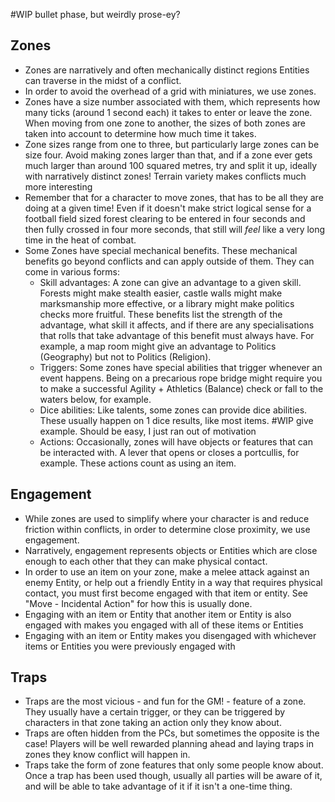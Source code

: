 #WIP bullet phase, but weirdly prose-ey?

## Zones

- Zones are narratively and often mechanically distinct regions Entities can traverse in the midst of a conflict.
- In order to avoid the overhead of a grid with miniatures, we use zones.
- Zones have a size number associated with them, which represents how many ticks (around 1 second each) it takes to enter or leave the zone. When moving from one zone to another, the sizes of both zones are taken into account to determine how much time it takes.
- Zone sizes range from one to three, but particularly large zones can be size four. Avoid making zones larger than that, and if a zone ever gets much larger than around 100 squared metres, try and split it up, ideally with narratively distinct zones! Terrain variety makes conflicts much more interesting
- Remember that for a character to move zones, that has to be all they are doing at a given time! Even if it doesn't make strict logical sense for a football field sized forest clearing to be entered in four seconds and then fully crossed in four more seconds, that still will *feel* like a very long time in the heat of combat.
- Some Zones have special mechanical benefits. These mechanical benefits go beyond conflicts and can apply outside of them. They can come in various forms:
	- Skill advantages: A zone can give an advantage to a given skill. Forests might make stealth easier, castle walls might make marksmanship more effective, or a library might make politics checks more fruitful. These benefits list the strength of the advantage, what skill it affects, and if there are any specialisations that rolls that take advantage of this benefit must always have. For example, a map room might give an advantage to Politics (Geography) but not to Politics (Religion).
	- Triggers: Some zones have special abilities that trigger whenever an event happens. Being on a precarious rope bridge might require you to make a successful Agility + Athletics (Balance) check or fall to the waters below, for example.
	- Dice abilities: Like talents, some zones can provide dice abilities. These usually happen on 1 dice results, like most items. #WIP give example. Should be easy, I just ran out of motivation
	- Actions: Occasionally, zones will have objects or features that can be interacted with. A lever that opens or closes a portcullis, for example. These actions count as using an item.

## Engagement

- While zones are used to simplify where your character is and reduce friction within conflicts, in order to determine close proximity, we use engagement.
- Narratively, engagement represents objects or Entities which are close enough to each other that they can make physical contact.
- In order to use an item on your zone, make a melee attack against an enemy Entity, or help out a friendly Entity in a way that requires physical contact, you must first become engaged with that item or entity. See "Move - Incidental Action" for how this is usually done.
- Engaging with an item or Entity that another item or Entity is also engaged with makes you engaged with all of these items or Entities
- Engaging with an item or Entity makes you disengaged with whichever items or Entities you were previously engaged with

## Traps

- Traps are the most vicious - and fun for the GM! - feature of a zone. They usually have a certain trigger, or they can be triggered by characters in that zone taking an action only they know about.
- Traps are often hidden from the PCs, but sometimes the opposite is the case! Players will be well rewarded planning ahead and laying traps in zones they know conflict will happen in.
- Traps take the form of zone features that only some people know about. Once a trap has been used though, usually all parties will be aware of it, and will be able to take advantage of it if it isn't a one-time thing.